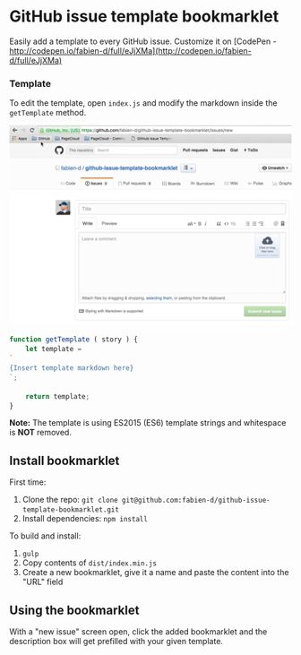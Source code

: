 # GitHub issue template bookmarklet
Easily add a template to every GitHub issue. Customize it on [CodePen - http://codepen.io/fabien-d/full/eJjXMa](http://codepen.io/fabien-d/full/eJjXMa)

### Template
To edit the template, open `index.js` and modify the markdown inside the `getTemplate` method.

![demo](https://raw.githubusercontent.com/fabien-d/github-issue-template-bookmarklet/master/github-issue.gif)

```js
function getTemplate ( story ) {
    let template =
`
{Insert template markdown here}
`;

    return template;
}
```

**Note:** The template is using ES2015 (ES6) template strings and whitespace is **NOT** removed.

## Install bookmarklet

First time:

1. Clone the repo: `git clone git@github.com:fabien-d/github-issue-template-bookmarklet.git`
2. Install dependencies: `npm install`

To build and install:

1. `gulp`
2. Copy contents of `dist/index.min.js`
3. Create a new bookmarklet, give it a name and paste the content into the "URL" field

## Using the bookmarklet

With a "new issue" screen open, click the added bookmarklet and the description box will get prefilled with your given template.
